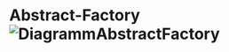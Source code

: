 # Abstract-Factory![DiagrammAbstractFactory](https://user-images.githubusercontent.com/111260358/222993746-e3788511-6d19-4adc-b0aa-304101f47d65.PNG)
